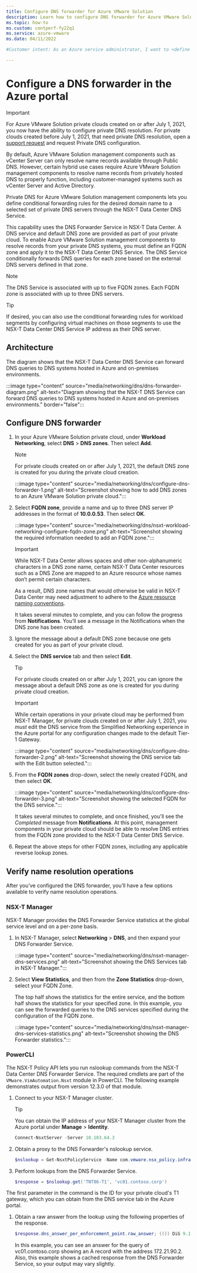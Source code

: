 ```yaml
---
title: Configure DNS forwarder for Azure VMware Solution
description: Learn how to configure DNS forwarder for Azure VMware Solution using the Azure portal. 
ms.topic: how-to
ms.custom: contperf-fy22q1
ms.service: azure-vmware
ms.date: 04/11/2022

#Customer intent: As an Azure service administrator, I want to <define conditional forwarding rules for a desired domain name to a desired set of private DNS servers via the NSX-T Data Center DNS Service.>  

---
```


# Configure a DNS forwarder in the Azure portal

>[!IMPORTANT]
>For Azure VMware Solution private clouds created on or after July 1, 2021, you now have the ability to configure private DNS resolution. For private clouds created before July 1, 2021, that need private DNS resolution, open a [support request](https://rc.portal.azure.com/#create/Microsoft.Support) and request Private DNS configuration. 

By default, Azure VMware Solution management components such as vCenter Server can only resolve name records available through Public DNS. However, certain hybrid use cases require Azure VMware Solution management components to resolve name records from privately hosted DNS to properly function, including customer-managed systems such as vCenter Server and Active Directory.

Private DNS for Azure VMware Solution management components lets you define conditional forwarding rules for the desired domain name to a selected set of private DNS servers through the NSX-T Data Center DNS Service. 

This capability uses the DNS Forwarder Service in NSX-T Data Center. A DNS service and default DNS zone are provided as part of your private cloud. To enable Azure VMware Solution management components to resolve records from your private DNS systems, you must define an FQDN zone and apply it to the NSX-T Data Center DNS Service. The DNS Service conditionally forwards DNS queries for each zone based on the external DNS servers defined in that zone.

>[!NOTE]
>The DNS Service is associated with up to five FQDN zones. Each FQDN zone is associated with up to three DNS servers.

>[!TIP]
>If desired, you can also use the conditional forwarding rules for workload segments by configuring virtual machines on those segments to use the NSX-T Data Center DNS Service IP address as their DNS server.


## Architecture

The diagram shows that the NSX-T Data Center DNS Service can forward DNS queries to DNS systems hosted in Azure and on-premises environments.

:::image type="content" source="media/networking/dns/dns-forwarder-diagram.png" alt-text="Diagram showing that the NSX-T DNS Service can forward DNS queries to DNS systems hosted in Azure and on-premises environments." border="false":::


## Configure DNS forwarder

1. In your Azure VMware Solution private cloud, under **Workload Networking**, select **DNS** > **DNS zones**. Then select **Add**.

   >[!NOTE]
   >For private clouds created on or after July 1, 2021, the default DNS zone is created for you during the private cloud creation.

   :::image type="content" source="media/networking/dns/configure-dns-forwarder-1.png" alt-text="Screenshot showing how to add DNS zones to an Azure VMware Solution private cloud.":::

1. Select **FQDN zone**, provide a name and up to three DNS server IP addresses in the format of **10.0.0.53**. Then select **OK**.

   :::image type="content" source="media/networking/dns/nsxt-workload-networking-configure-fqdn-zone.png" alt-text="Screenshot showing the required information needed to add an FQDN zone.":::

   >[!IMPORTANT]
   >While NSX-T Data Center allows spaces and other non-alphanumeric characters in a DNS zone name, certain NSX-T Data Center resources such as a DNS Zone are mapped to an Azure resource whose names don’t permit certain characters. 
   >
   >As a result, DNS zone names that would otherwise be valid in NSX-T Data Center may need adjustment to adhere to the [Azure resource naming conventions](../azure-resource-manager/management/resource-name-rules.md#microsoftresources).

      It takes several minutes to complete, and you can follow the progress from **Notifications**. You’ll see a message in the Notifications when the DNS zone has been created.

1. Ignore the message about a default DNS zone because one gets created for you as part of your private cloud.

1. Select the **DNS service** tab and then select **Edit**.

   >[!TIP]
   >For private clouds created on or after July 1, 2021, you can ignore the message about a default DNS zone as one is created for you during private cloud creation.


   >[!IMPORTANT]
   >While certain operations in your private cloud may be performed from NSX-T Manager, for private clouds created on or after July 1, 2021, you _must_ edit the DNS service from the Simplified Networking experience in the Azure portal for any configuration changes made to the default Tier-1 Gateway.  

   :::image type="content" source="media/networking/dns/configure-dns-forwarder-2.png" alt-text="Screenshot showing the DNS service tab with the Edit button selected.":::   

1. From the **FQDN zones** drop-down, select the newly created FQDN, and then select **OK**.

   :::image type="content" source="media/networking/dns/configure-dns-forwarder-3.png" alt-text="Screenshot showing the selected FQDN for the DNS service.":::

   It takes several minutes to complete, and once finished, you'll see the *Completed* message from **Notifications**. At this point, management components in your private cloud should be able to resolve DNS entries from the FQDN zone provided to the NSX-T Data Center DNS Service. 

1. Repeat the above steps for other FQDN zones, including any applicable reverse lookup zones.


## Verify name resolution operations

After you’ve configured the DNS forwarder, you’ll have a few options available to verify name resolution operations. 

### NSX-T Manager

NSX-T Manager provides the DNS Forwarder Service statistics at the global service level and on a per-zone basis. 

1. In NSX-T Manager, select **Networking** > **DNS**, and then expand your DNS Forwarder Service.

   :::image type="content" source="media/networking/dns/nsxt-manager-dns-services.png" alt-text="Screenshot showing the DNS Services tab in NSX-T Manager.":::

1. Select **View Statistics**, and then from the **Zone Statistics** drop-down, select your FQDN Zone.

   The top half shows the statistics for the entire service, and the bottom half shows the statistics for your specified zone. In this example, you can see the forwarded queries to the DNS services specified during the configuration of the FQDN zone.

   :::image type="content" source="media/networking/dns/nsxt-manager-dns-services-statistics.png" alt-text="Screenshot showing the DNS Forwarder statistics.":::


### PowerCLI

The NSX-T Policy API lets you run nslookup commands from the NSX-T Data Center DNS Forwarder Service. The required cmdlets are part of the `VMware.VimAutomation.Nsxt` module in PowerCLI. The following example demonstrates output from version 12.3.0 of that module.

1. Connect to your NSX-T Manager cluster. 

   >[!TIP]
   >You can obtain the IP address of your NSX-T Manager cluster from the Azure portal under **Manage** > **Identity**.
 
   ```powershell
   Connect-NsxtServer -Server 10.103.64.3
   ```

1. Obtain a proxy to the DNS Forwarder's nslookup service.

   ```powershell
   $nslookup = Get-NsxtPolicyService -Name com.vmware.nsx_policy.infra.tier_1s.dns_forwarder.nslookup
   ```

1. Perform lookups from the DNS Forwarder Service.

   ```powershell
   $response = $nslookup.get('TNT86-T1', 'vc01.contoso.corp')
   ```

  The first parameter in the command is the ID for your private cloud's T1 gateway, which you can obtain from the DNS service tab in the Azure portal.

1. Obtain a raw answer from the lookup using the following properties of the response.

   ```powershell
   $response.dns_answer_per_enforcement_point.raw_answer; (()) DiG 9.10.3-P4-Ubuntu (()) @10.103.64.192 -b 10.103.64.192 vc01.contoso.corp +timeout=5 +tries=3 +nosearch ; (1 server found) ;; global options: +cmd ;; Got answer: ;; -))HEADER((- opcode: QUERY, status: NOERROR, id: 10684 ;; flags: qr rd ra; QUERY: 1, ANSWER: 1, AUTHORITY: 0, ADDITIONAL: 1  ;; OPT PSEUDOSECTION: ; EDNS: version: 0, flags:; udp: 4096 ;; QUESTION SECTION: ;vc01.contoso.corp.  IN A  ;; ANSWER SECTION: vc01.contoso.corp. 3046 IN A 172.21.90.2  ;; Query time: 0 msec ;; SERVER: 10.103.64.192:53(10.103.64.192) ;; WHEN: Thu Jul 01 23:44:36 UTC 2021 ;; MSG SIZE  rcvd: 62
   ```

   In this example, you can see an answer for the query of vc01.contoso.corp showing an A record with the address 172.21.90.2. Also, this example shows a cached response from the DNS Forwarder Service, so your output may vary slightly.
